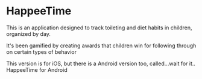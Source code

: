 HappeeTime
==========
This is an application designed to track toileting and diet habits in children, organized by day.

It's been gamified by creating awards that children win for following through on certain types of behavior

This version is for iOS, but there is a Android version too, called...wait for it.. HappeeTime for Android
